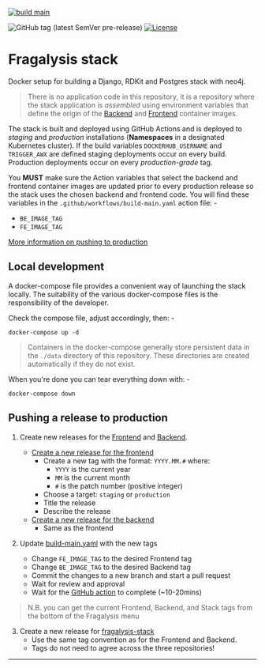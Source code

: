 [![build main](https://github.com/xchem/fragalysis-stack/actions/workflows/build-main.yaml/badge.svg)](https://github.com/xchem/fragalysis-stack/actions/workflows/build-main.yaml)

![GitHub tag (latest SemVer pre-release)](https://img.shields.io/github/v/tag/xchem/fragalysis-stack)
[![License](http://img.shields.io/badge/license-Apache%202.0-blue.svg?style=flat)](https://github.com/xchem/fragalysis-stack/blob/master/LICENSE.txt)

# Fragalysis stack

Docker setup for building a Django, RDKit and Postgres stack with neo4j.

>   There is no application code in this repository, it is a repository where the
    stack application is *assembled* using environment variables that define the
    origin of the [Backend] and [Frontend] container images.

The stack is built and deployed using GitHub Actions and is deployed
to *staging* and *production* installations (**Namespaces** in a designated
Kubernetes cluster). If the build variables `DOCKERHUB_USERNAME` and
`TRIGGER_AWX` are defined staging deployments occur on every build.
Production deployments occur on every *production-grade* tag.

You **MUST** make sure the Action variables that select the backend and frontend
container images are updated prior to every production release so the stack
uses the chosen backend and frontend code. You will find these variables
in the `.github/workflows/build-main.yaml` action file: -

- `BE_IMAGE_TAG`
- `FE_IMAGE_TAG`

[More information on pushing to production](README.md#pushing-a-release-to-production)

## Local development

A docker-compose file provides a convenient way of launching the stack locally.
The suitability of the various docker-compose files is the responsibility of
the developer.

Check the compose file, adjust accordingly, then: -

    docker-compose up -d

>   Containers in the docker-compose generally store persistent data in
    the `./data` directory of this repository. These directories
    are created automatically if they do not exist.

When you're done you can tear everything down with: -

    docker-compose down

## Pushing a release to production

1. Create new releases for the [Frontend] and [Backend].

    * [Create a new release for the frontend](https://github.com/xchem/fragalysis-frontend/releases/new)
        * Create a new tag with the format: `YYYY.MM.#` where:
            * `YYYY` is the current year
            * `MM` is the current month
            * `#` is the patch number (positive integer)
        * Choose a target: `staging` or `production`
        * Title the release
        * Describe the release
    * [Create a new release for the backend](https://github.com/xchem/fragalysis-backend/releases/new)
        * Same as the frontend

 2. Update [build-main.yaml](.github/workflows/build-main.yaml) with the new tags
    * Change `FE_IMAGE_TAG` to the desired Frontend tag
    * Change `BE_IMAGE_TAG` to the desired Backend tag
    * Commit the changes to a new branch and start a pull request
    * Wait for review and approval
    * Wait for the [GitHub action](https://github.com/xchem/fragalysis-stack/actions) to complete (~10-20mins)

> N.B. you can get the current Frontend, Backend, and Stack tags from the bottom of the Fragalysis menu

3. Create a new release for [fragalysis-stack](https://github.com/xchem/fragalysis-stack/releases/new)
   * Use the same tag convention as for the Frontend and Backend.
   * Tags do not need to agree across the three repositories!

---

[backend]: https://github.com/xchem/fragalysis-backend
[frontend]: https://github.com/xchem/fragalysis-frontend
